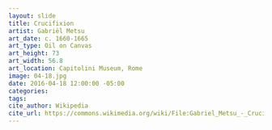 ```yaml
---
layout: slide
title: Crucifixion
artist: Gabriël Metsu
art_date: c. 1660-1665
art_type: Oil on Canvas
art_height: 73
art_width: 56.8
art_location: Capitolini Museum, Rome
image: 04-18.jpg
date: 2016-04-18 12:00:00 -05:00
categories:
tags:
cite_author: Wikipedia
cite_url: https://commons.wikimedia.org/wiki/File:Gabriel_Metsu_-_Crucifixion_-_Google_Art_Project.jpg
---
```

